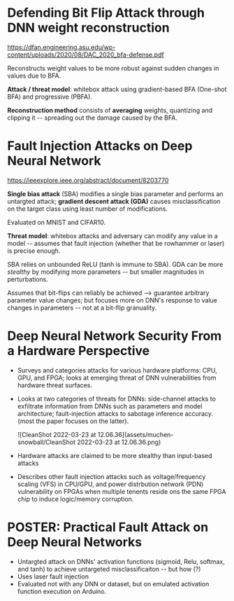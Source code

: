 # Defending Bit Flip Attack through DNN weight reconstruction

https://dfan.engineering.asu.edu/wp-content/uploads/2020/08/DAC_2020_bfa-defense.pdf

Reconstructs weight values to be more robust against sudden changes in values due to BFA.

**Attack / threat model**: whitebox attack using gradient-based BFA (One-shot BFA) and progressive (PBFA).

**Reconstruction method** consists of **averaging** weights, quantizing and clipping it -- spreading out the damage caused by the BFA.

# Fault Injection Attacks on Deep Neural Network

https://ieeexplore.ieee.org/abstract/document/8203770

**Single bias attack** (SBA) modifies a single bias parameter and performs an untargted attack; **gradient descent attack (GDA)** causes misclassification on the target class using least number of modifications.

Evaluated on MNIST and CIFAR10.

**Threat model**: whitebox attacks and adversary can modify any value in a model -- assumes that fault injection (whether that be rowhammer or laser) is precise enough.

SBA relies on unbounded ReLU (tanh is immune to SBA). GDA can be more *stealthy* by modifying more parameters -- but smaller magnitudes in perturbations.

Assumes that bit-flips can reliably be achieved --> guarantee arbitrary parameter value changes; but focuses more on DNN's response to value changes in parameters -- not at a bit-flip granuality.



# Deep Neural Network Security From a Hardware Perspective

- Surveys and categories attacks for various hardware platforms: CPU, GPU, and FPGA; looks at emerging threat of DNN vulnerabilities from hardware threat surfaces.

- Looks at two categories of threats for DNNs: side-channel attacks to exfiltrate information from DNNs such as parameters and model architecture; fault-injection attacks to sabotage inference accuracy. (most the paper focuses on the latter).

  ![CleanShot 2022-03-23 at 12.06.36](assets/muchen-snowball/CleanShot 2022-03-23 at 12.06.36.png)

- Hardware attacks are claimed to be more stealthy than input-based attacks

- Describes other fault injection attacks such as voltage/frequency scaling (VFS) in CPU/GPU, and power distrbution network (PDN) vulnerability on FPGAs when multiple tenents reside ons the same FPGA chip to induce logic/memory corruption.

# POSTER: Practical Fault Attack on Deep Neural Networks

- Untargted attack on DNNs' activation functions (sigmoid, Relu, softmax, and tanh) to achieve untargeted misclassificaiton -- but how (?)
- Uses laser fault injection
- Evaluated not with any DNN or dataset, but on emulated activation function execution on Arduino.